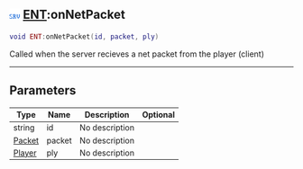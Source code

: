 ## ![server](.gitbook/assets/server.png) [ENT](./readme/ENT/README.md):onNetPacket

```lua
void ENT:onNetPacket(id, packet, ply)
```

Called when the server recieves a net packet from the player (client)

------
## Parameters

| Type   | Name | Description | Optional |
| ------ | ---- | ----------- | -------: |
| string | id | No description |  |
| [Packet](./readme/Packet/README.md) | packet | No description |  |
| [Player](./readme/Player/README.md) | ply | No description |  |

